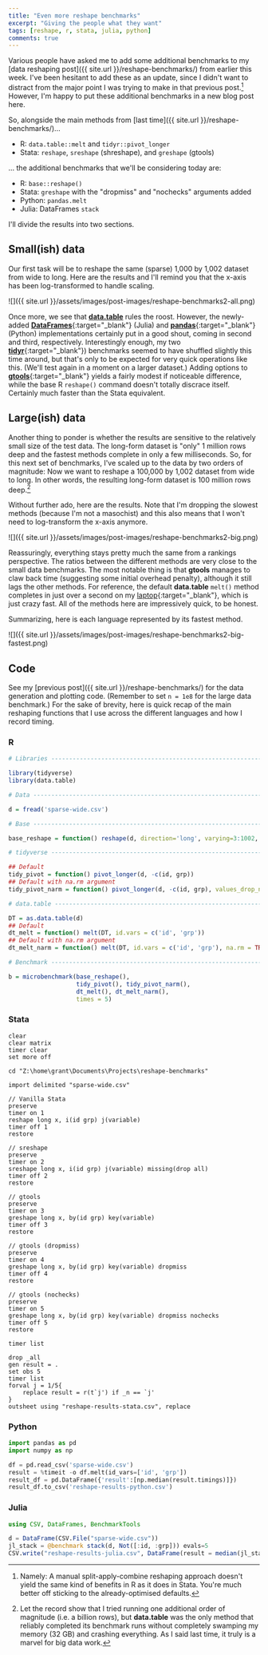 ```yaml
---
title: "Even more reshape benchmarks"
excerpt: "Giving the people what they want"
tags: [reshape, r, stata, julia, python]
comments: true
---
```


Various people have asked me to add some additional benchmarks to my [data reshaping post]({{ site.url }}/reshape-benchmarks/) from earlier this week. I've been hesitant to add these as an update, since I didn't want to distract from the major point I was trying to make in that previous post.[^1] However, I'm happy to put these additional benchmarks in a new blog post here.

So, alongside the main methods from [last time]({{ site.url }}/reshape-benchmarks/)... 

- R: `data.table::melt` and `tidyr::pivot_longer`
- Stata: `reshape`, `sreshape` (shreshape), and  `greshape` (gtools)

... the additional benchmarks that we'll be considering today are: 

- R: `base::reshape()`
- Stata: `greshape` with the "dropmiss" and "nochecks" arguments added
- Python: `pandas.melt`
- Julia: DataFrames `stack`

I'll divide the results into two sections.

## Small(ish) data

Our first task will be to reshape the same (sparse) 1,000 by 1,002 dataset from wide to long. Here are the results and I'll remind you that the x-axis has been log-transformed to handle scaling.

![]({{ site.url }}/assets/images/post-images/reshape-benchmarks2-all.png)

Once more, we see that [**data.table**](https://rdatatable.gitlab.io/data.table) rules the roost. However, the newly-added [**DataFrames**](https://juliadata.github.io/DataFrames.jl/stable/){:target="_blank"} (Julia) and [**pandas**](https://pandas.pydata.org/){:target="_blank"} (Python) implementations certainly put in a good shout, coming in second and third, respectively. Interestingly enough, my two [**tidyr**](https://tidyr.tidyverse.org/){:target="_blank"}) benchmarks seemed to have shuffled slightly this time around, but that's only to be expected for very quick operations like this. (We'll test again in a moment on a larger dataset.) Adding options to [**gtools**](https://gtools.readthedocs.io/){:target="_blank"} yields a fairly modest if noticeable difference, while the base R `reshape()` command doesn't totally discrace itself. Certainly much faster than the Stata equivalent.

## Large(ish) data

Another thing to ponder is whether the results are sensitive to the relatively small size of the test data. The long-form dataset is "only" 1 million rows deep and the fastest methods complete in only a few milliseconds. So, for this next set of benchmarks, I've scaled up to the data by two orders of magnitude: Now we want to reshape a 100,000 by 1,002 dataset from wide to long. In other words, the resulting long-form dataset is 100 million rows deep.[^2]

Without further ado, here are the results. Note that I'm dropping the slowest methods (because I'm not a masochist) and this also means that I won't need to log-transform the x-axis anymore.

![]({{ site.url }}/assets/images/post-images/reshape-benchmarks2-big.png)

Reassuringly, everything stays pretty much the same from a rankings perspective. The ratios between the different methods are very close to the small data benchmarks. The most notable thing is that **gtools** manages to claw back time (suggesting some initial overhead penalty), although it still lags the other methods. For reference, the default **data.table** `melt()` method completes in just over a second on my [laptop](https://wiki.archlinux.org/index.php?title=Dell_Precision_5530){:target="_blank"}, which is just crazy fast. All of the methods here are impressively quick, to be honest.

Summarizing, here is each language represented by its fastest method.

![]({{ site.url }}/assets/images/post-images/reshape-benchmarks2-big-fastest.png)

[^1]: Namely: A manual split-apply-combine reshaping approach doesn't yield the same kind of benefits in R as it does in Stata. You're much better off sticking to the already-optimised defaults.

[^2]: Let the record show that I tried running one additional order of magnitude (i.e. a billion rows), but **data.table** was the only method that reliably completed its benchmark runs without completely swamping my memory (32 GB) and crashing everything. As I said last time, it truly is a marvel for big data work.

## Code

See my [previous post]({{ site.url }}/reshape-benchmarks/) for the data generation and plotting code. (Remember to set `n = 1e8` for the large data benchmark.) For the sake of brevity, here is quick recap of the main reshaping functions that I use across the different languages and how I record timing.

### R

```r
# Libraries ---------------------------------------------------------------

library(tidyverse)
library(data.table)

# Data --------------------------------------------------------------------

d = fread('sparse-wide.csv')

# Base --------------------------------------------------------------------

base_reshape = function() reshape(d, direction='long', varying=3:1002, sep="")

# tidyverse ---------------------------------------------------------------

## Default
tidy_pivot = function() pivot_longer(d, -c(id, grp))
## Default with na.rm argument
tidy_pivot_narm = function() pivot_longer(d, -c(id, grp), values_drop_na = TRUE)

# data.table --------------------------------------------------------------

DT = as.data.table(d)
## Default
dt_melt = function() melt(DT, id.vars = c('id', 'grp'))
## Default with na.rm argument
dt_melt_narm = function() melt(DT, id.vars = c('id', 'grp'), na.rm = TRUE)

# Benchmark ---------------------------------------------------------------

b = microbenchmark(base_reshape(),
                   tidy_pivot(), tidy_pivot_narm(),
                   dt_melt(), dt_melt_narm(),  
                   times = 5)
```

### Stata

```
clear
clear matrix
timer clear
set more off

cd "Z:\home\grant\Documents\Projects\reshape-benchmarks"

import delimited "sparse-wide.csv"

// Vanilla Stata
preserve
timer on 1
reshape long x, i(id grp) j(variable) 
timer off 1
restore

// sreshape
preserve
timer on 2
sreshape long x, i(id grp) j(variable) missing(drop all)
timer off 2
restore

// gtools
preserve
timer on 3
greshape long x, by(id grp) key(variable)
timer off 3
restore

// gtools (dropmiss)
preserve
timer on 4
greshape long x, by(id grp) key(variable) dropmiss
timer off 4
restore

// gtools (nochecks)
preserve
timer on 5
greshape long x, by(id grp) key(variable) dropmiss nochecks
timer off 5
restore

timer list

drop _all
gen result = .
set obs 5
timer list
forval j = 1/5{
	replace result = r(t`j') if _n == `j'
}
outsheet using "reshape-results-stata.csv", replace
```

### Python

```py
import pandas as pd
import numpy as np

df = pd.read_csv('sparse-wide.csv')
result = %timeit -o df.melt(id_vars=['id', 'grp'])
result_df = pd.DataFrame({'result':[np.median(result.timings)]})
result_df.to_csv('reshape-results-python.csv')
```

### Julia

```jl
using CSV, DataFrames, BenchmarkTools

d = DataFrame(CSV.File("sparse-wide.csv"))
jl_stack = @benchmark stack(d, Not([:id, :grp])) evals=5
CSV.write("reshape-results-julia.csv", DataFrame(result = median(jl_stack)))
```
